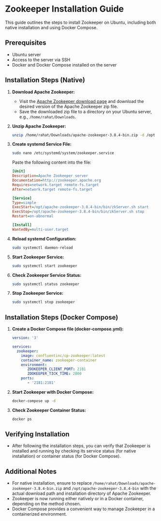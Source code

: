 # Zookeeper Installation Guide

This guide outlines the steps to install Zookeeper on Ubuntu, including both native installation and using Docker Compose.

## Prerequisites
- Ubuntu server
- Access to the server via SSH
- Docker and Docker Compose installed on the server

## Installation Steps (Native)

1. **Download Apache Zookeeper:**
   - Visit the [Apache Zookeeper download page](https://zookeeper.apache.org/releases.html) and download the desired version of the Apache Zookeeper zip file.
   - Save the downloaded zip file to a directory on your Ubuntu server, e.g., `/home/rahat/Downloads`.

2. **Unzip Apache Zookeeper:**
    ```bash
    unzip /home/rahat/Downloads/apache-zookeeper-3.8.4-bin.zip -d /opt
    ```

3. **Create systemd Service File:**
    ```bash
    sudo nano /etc/systemd/system/zookeeper.service
    ```
    Paste the following content into the file:
    ```ini
    [Unit]
    Description=Apache Zookeeper server
    Documentation=http://zookeeper.apache.org
    Requires=network.target remote-fs.target
    After=network.target remote-fs.target

    [Service]
    Type=simple
    ExecStart=/opt/apache-zookeeper-3.8.4-bin/bin/zkServer.sh start
    ExecStop=/opt/apache-zookeeper-3.8.4-bin/bin/zkServer.sh stop
    Restart=on-abnormal

    [Install]
    WantedBy=multi-user.target
    ```

4. **Reload systemd Configuration:**
    ```bash
    sudo systemctl daemon-reload
    ```

5. **Start Zookeeper Service:**
    ```bash
    sudo systemctl start zookeeper
    ```

6. **Check Zookeeper Service Status:**
    ```bash
    sudo systemctl status zookeeper
    ```

7. **Stop Zookeeper Service:**
    ```bash
    sudo systemctl stop zookeeper
    ```

## Installation Steps (Docker Compose)

1. **Create a Docker Compose file (docker-compose.yml):**
    ```yaml
    version: '3'

    services:
      zookeeper:
        image: confluentinc/cp-zookeeper:latest
        container_name: zookeeper-container
        environment:
           ZOOKEEPER_CLIENT_PORT: 2181
           ZOOKEEPER_TICK_TIME: 2000
        ports:
           - '2181:2181'
    ```

2. **Start Zookeeper with Docker Compose:**
    ```bash
    docker-compose up -d
    ```

3. **Check Zookeeper Container Status:**
    ```bash
    docker ps
    ```

## Verifying Installation

- After following the installation steps, you can verify that Zookeeper is installed and running by checking its service status (for native installation) or container status (for Docker Compose).

## Additional Notes

- For native installation, ensure to replace `/home/rahat/Downloads/apache-zookeeper-3.8.4-bin.zip` and `/opt/apache-zookeeper-3.8.4-bin` with the actual download path and installation directory of Apache Zookeeper.
- Zookeeper is now running either natively or in a Docker container, depending on the method chosen.
- Docker Compose provides a convenient way to manage Zookeeper in a containerized environment.

